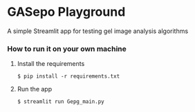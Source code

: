 # GASepo Playground

A simple Streamlit app for testing gel image analysis algorithms

### How to run it on your own machine

1. Install the requirements

   ```
   $ pip install -r requirements.txt
   ```

2. Run the app

   ```
   $ streamlit run Gepg_main.py
   ```
